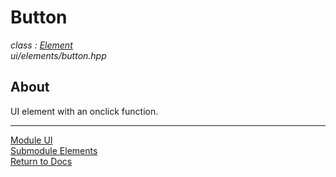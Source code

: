 # Button
*class : [Element](element.md)*  
*ui/elements/button.hpp*

## About
UI element with an onclick function.

---

[Module UI](../ui.md)  
[Submodule Elements](elements.md)  
[Return to Docs](../../docs.md)